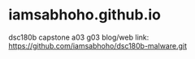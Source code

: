 # iamsabhoho.github.io
dsc180b capstone a03 g03 blog/web link: https://github.com/iamsabhoho/dsc180b-malware.git
